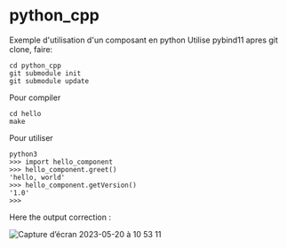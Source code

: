# python_cpp
Exemple d'utilisation d'un composant en python
Utilise pybind11
apres git clone, faire:
```
cd python_cpp
git submodule init
git submodule update
```

Pour compiler

```
cd hello
make
```

Pour utiliser
```
python3
>>> import hello_component
>>> hello_component.greet()
'hello, world'
>>> hello_component.getVersion()
'1.0'
>>> 
```

Here the output correction :

![Capture d’écran 2023-05-20 à 10 53 11](https://github.com/rafikhdj/python_cpp_2023/assets/26821093/1b024d15-3d1a-4aab-aacb-94197c2d41c2)

